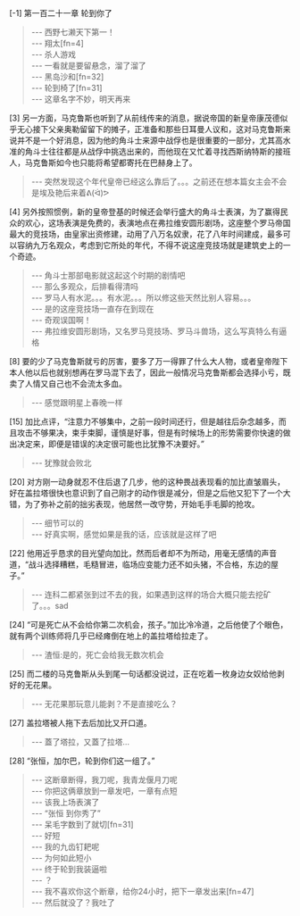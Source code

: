 
[-1] 第一百二十一章 轮到你了
>--- 西野七濑天下第一！<br>
>--- 翔太[fn=4]<br>
>--- 杀人游戏<br>
>--- 一看就是要留悬念，溜了溜了<br>
>--- 黑岛沙和[fn=32]<br>
>--- 轮到椅了[fn=31]<br>
>--- 这章名字不妙，明天再来<br>

[3] 另一方面，马克鲁斯也听到了从前线传来的消息，据说帝国的新皇帝康茂德似乎无心接下父亲奥勒留留下的摊子，正准备和那些日耳曼人议和，这对马克鲁斯来说并不是一个好消息，因为他的角斗士来源中战俘也是很重要的一部分，尤其高水准的角斗士往往都是从战俘中挑选出来的，而他现在又忙着寻找西斯纳特斯的接班人，马克鲁斯如今也只能将希望都寄托在巴赫身上了。
>--- 突然发现这个年代皇帝已经这么靠后了。。。之前还在想本篇女主会不会是埃及艳后来着ᕕ(ᐛ)ᕗ<br>

[4] 另外按照惯例，新的皇帝登基的时候还会举行盛大的角斗士表演，为了赢得民众的欢心，这场表演是免费的，表演地点在弗拉维安圆形剧场，这座整个罗马帝国最大的竞技场，由皇家出资修建，动用了八万名奴隶，花了八年时间建成，最多可以容纳九万名观众，考虑到它所处的年代，不得不说这座竞技场就是建筑史上的一个奇迹。
>--- 角斗士那部电影就这起这个时期的剧情吧<br>
>--- 那么多观众，后排看得清吗<br>
>--- 罗马人有水泥。。。有水泥。。。所以修这些天然比别人容易。。。<br>
>--- 是的这座竞技场一直存在到现在<br>
>--- 奇观误国啊！<br>
>--- 弗拉维安圆形剧场，又名罗马竞技场、罗马斗兽场，这么写真特么有逼格<br>

[8] 要的少了马克鲁斯就亏的厉害，要多了万一得罪了什么大人物，或者皇帝陛下本人他以后也就别想再在罗马混下去了，因此一般情况马克鲁斯都会选择小亏，既卖了人情又自己也不会流太多血。
>--- 感觉跟明星上春晚一样<br>

[15] 加比点评，“注意力不够集中，之前一段时间还行，但是越往后杂念越多，而且攻击不够果决，束手束脚，谨慎是好事，但是有时候场上的形势需要你快速的做出决定来，即便是错误的决定很可能也比犹豫不决要好。”
>--- 犹豫就会败北<br>

[20] 对方刚一动身就忍不住后退了几步，他的这种畏战表现看的加比直皱眉头，好在盖拉塔很快也意识到了自己刚才的动作很是减分，但是之后他又犯下了一个大错，为了弥补之前的拙劣表现，他居然一改守势，开始毛手毛脚的抢攻。
>--- 细节可以的<br>
>--- 好真实啊，感觉如果是我的话，应该就是这样了吧<br>

[22] 他用近乎恳求的目光望向加比，然而后者却不为所动，用毫无感情的声音道，“战斗选择糟糕，毛糙冒进，临场应变能力还不如头猪，不合格，东边的屋子。”
>--- 连科二都紧张到过不去的我，如果遇到这样的场合大概只能去挖矿了。。。sad<br>

[24] “可是死亡从不会给你第二次机会，孩子。”加比冷冷道，之后他使了个眼色，就有两个训练师将几乎已经瘫倒在地上的盖拉塔给拉走了。
>--- 渣恒:是的，死亡会给我无数次机会<br>

[25] 而二楼的马克鲁斯从头到尾一句话都没说过，正在吃着一枚身边女奴给他剥好的无花果。
>--- 无花果那玩意儿能剥？不是直接吃么？<br>

[27] 盖拉塔被人拖下去后加比又开口道。
>--- 蓋了塔拉，又蓋了拉塔…<br>

[28] “张恒，加尔巴，轮到你们这一组了。”
>--- 这断章断得，我刀呢，我青龙偃月刀呢<br>
>--- 你把这俩章放到一章发吧，一章有点短<br>
>--- 该我上场表演了<br>
>--- “张恒  到你秀了”<br>
>--- 呆毛字数到了就切[fn=31]<br>
>--- 好短<br>
>--- 我的九齿钉耙呢<br>
>--- 为何如此短小<br>
>--- 终于轮到我装逼啦<br>
>--- ？<br>
>--- 我不喜欢你这个断章，给你24小时，把下一章发出来[fn=47]<br>
>--- 然后就没了？我吐了<br>
